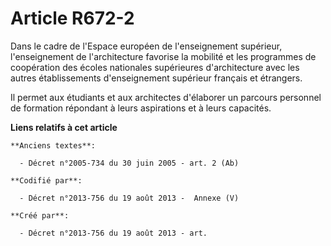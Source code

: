 # Article R672-2

Dans le cadre de l'Espace européen de l'enseignement supérieur, l'enseignement de l'architecture favorise la mobilité et les
programmes de coopération des écoles nationales supérieures d'architecture avec les autres établissements d'enseignement
supérieur français et étrangers.

Il permet aux étudiants et aux architectes d'élaborer un parcours personnel de formation répondant à leurs aspirations et à
leurs capacités.

**Liens relatifs à cet article**

	**Anciens textes**:

	  - Décret n°2005-734 du 30 juin 2005 - art. 2 (Ab)

	**Codifié par**:

	  - Décret n°2013-756 du 19 août 2013 -  Annexe (V)

	**Créé par**:

	  - Décret n°2013-756 du 19 août 2013 - art.

